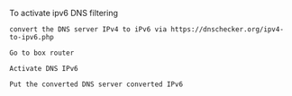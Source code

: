 To activate ipv6 DNS filtering

    convert the DNS server IPv4 to iPv6 via https://dnschecker.org/ipv4-to-ipv6.php
    
    Go to box router
    
    Activate DNS IPv6
    
    Put the converted DNS server converted IPv6
